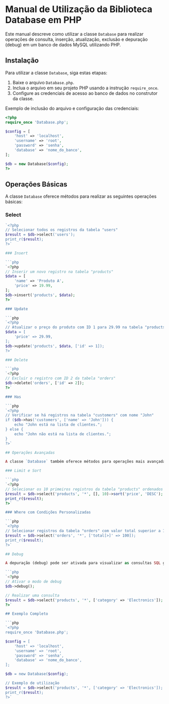 # Manual de Utilização da Biblioteca Database em PHP

Este manual descreve como utilizar a classe `Database` para realizar operações de consulta, inserção, atualização, exclusão e depuração (debug) em um banco de dados MySQL utilizando PHP.

## Instalação

Para utilizar a classe `Database`, siga estas etapas:

1. Baixe o arquivo `Database.php`.
2. Inclua o arquivo em seu projeto PHP usando a instrução `require_once`.
3. Configure as credenciais de acesso ao banco de dados no construtor da classe.

Exemplo de inclusão do arquivo e configuração das credenciais:

```php
<?php
require_once 'Database.php';

$config = [
    'host' => 'localhost',
    'username' => 'root',
    'password' => 'senha',
    'database' => 'nome_do_banco',
];

$db = new Database($config);
?>
```

## Operações Básicas

A classe `Database` oferece métodos para realizar as seguintes operações básicas:

### Select

```php
`<?php
// Selecionar todos os registros da tabela "users"
$result = $db->select('users');
print_r($result);
?>`

### Insert

```php
`<?php
// Inserir um novo registro na tabela "products"
$data = [
    'name' => 'Produto A',
    'price' => 19.99,
];
$db->insert('products', $data);
?>` 

### Update

```php
`<?php
// Atualizar o preço do produto com ID 1 para 29.99 na tabela "products"
$data = [
    'price' => 29.99,
];
$db->update('products', $data, ['id' => 1]);
?>` 

### Delete

```php
`<?php
// Excluir o registro com ID 2 da tabela "orders"
$db->delete('orders', ['id' => 2]);
?>` 

### Has

```php
`<?php
// Verificar se há registros na tabela "customers" com nome "John"
if ($db->has('customers', ['name' => 'John'])) {
    echo "John está na lista de clientes.";
} else {
    echo "John não está na lista de clientes.";
}
?>` 

## Operações Avançadas

A classe `Database` também oferece métodos para operações mais avançadas:

### Limit e Sort

```php
`<?php
// Selecionar os 10 primeiros registros da tabela "products" ordenados por preço decrescente
$result = $db->select('products', '*', [], 10)->sort('price', 'DESC');
print_r($result);
?>` 

### Where com Condições Personalizadas

```php
`<?php
// Selecionar registros da tabela "orders" com valor total superior a 100
$result = $db->select('orders', '*', ['total[>]' => 100]);
print_r($result);
?>` 

## Debug

A depuração (debug) pode ser ativada para visualizar as consultas SQL geradas:

```php
`<?php
// Ativar o modo de debug
$db->debug();

// Realizar uma consulta
$result = $db->select('products', '*', ['category' => 'Electronics']);
?>` 

## Exemplo Completo

```php
`<?php
require_once 'Database.php';

$config = [
    'host' => 'localhost',
    'username' => 'root',
    'password' => 'senha',
    'database' => 'nome_do_banco',
];

$db = new Database($config);

// Exemplo de utilização
$result = $db->select('products', '*', ['category' => 'Electronics']);
print_r($result);
?>`

